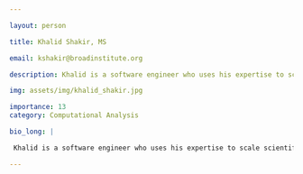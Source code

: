 ```yaml
---

layout: person

title: Khalid Shakir, MS

email: kshakir@broadinstitute.org

description: Khalid is a software engineer who uses his expertise to scale scientific analyses. During his time at the Broad Institute he contributed to projects including the 1000 Genomes Project and the ... 

img: assets/img/khalid_shakir.jpg

importance: 13
category: Computational Analysis

bio_long: |

 Khalid is a software engineer who uses his expertise to scale scientific analyses. During his time at the Broad Institute he contributed to projects including the 1000 Genomes Project and the Cromwell Workflow Engine. As part of furthering his studies he completed a masters concentrating in bioinformatics at the Harvard Extension School.

---
```



